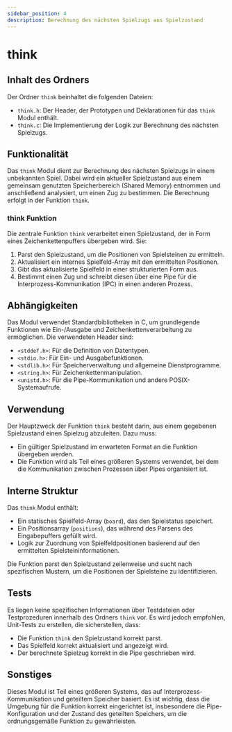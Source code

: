 ```yaml
---
sidebar_position: 4
description: Berechnung des nächsten Spielzugs aus Spielzustand
---
```


# think

## Inhalt des Ordners
Der Ordner `think` beinhaltet die folgenden Dateien:
- `think.h`: Der Header, der Prototypen und Deklarationen für das `think` Modul enthält.
- `think.c`: Die Implementierung der Logik zur Berechnung des nächsten Spielzugs.

## Funktionalität
Das `think` Modul dient zur Berechnung des nächsten Spielzugs in einem unbekannten Spiel. Dabei wird ein aktueller Spielzustand aus einem gemeinsam genutzten Speicherbereich (Shared Memory) entnommen und anschließend analysiert, um einen Zug zu bestimmen. Die Berechnung erfolgt in der Funktion `think`.

### think Funktion
Die zentrale Funktion `think` verarbeitet einen Spielzustand, der in Form eines Zeichenkettenpuffers übergeben wird. Sie:
1. Parst den Spielzustand, um die Positionen von Spielsteinen zu ermitteln.
2. Aktualisiert ein internes Spielfeld-Array mit den ermittelten Positionen.
3. Gibt das aktualisierte Spielfeld in einer strukturierten Form aus.
4. Bestimmt einen Zug und schreibt diesen über eine Pipe für die Interprozess-Kommunikation (IPC) in einen anderen Prozess.

## Abhängigkeiten
Das Modul verwendet Standardbibliotheken in C, um grundlegende Funktionen wie Ein-/Ausgabe und Zeichenkettenverarbeitung zu ermöglichen. Die verwendeten Header sind:
- `<stddef.h>`: Für die Definition von Datentypen.
- `<stdio.h>`: Für Ein- und Ausgabefunktionen.
- `<stdlib.h>`: Für Speicherverwaltung und allgemeine Dienstprogramme.
- `<string.h>`: Für Zeichenkettenmanipulation.
- `<unistd.h>`: Für die Pipe-Kommunikation und andere POSIX-Systemaufrufe.

## Verwendung
Der Hauptzweck der Funktion `think` besteht darin, aus einem gegebenen Spielzustand einen Spielzug abzuleiten. Dazu muss:
- Ein gültiger Spielzustand im erwarteten Format an die Funktion übergeben werden.
- Die Funktion wird als Teil eines größeren Systems verwendet, bei dem die Kommunikation zwischen Prozessen über Pipes organisiert ist.

## Interne Struktur
Das `think` Modul enthält:
- Ein statisches Spielfeld-Array (`board`), das den Spielstatus speichert.
- Ein Positionsarray (`positions`), das während des Parsens des Eingabepuffers gefüllt wird.
- Logik zur Zuordnung von Spielfeldpositionen basierend auf den ermittelten Spielsteininformationen.

Die Funktion parst den Spielzustand zeilenweise und sucht nach spezifischen Mustern, um die Positionen der Spielsteine zu identifizieren.

## Tests
Es liegen keine spezifischen Informationen über Testdateien oder Testprozeduren innerhalb des Ordners `think` vor. Es wird jedoch empfohlen, Unit-Tests zu erstellen, die sicherstellen, dass:
- Die Funktion `think` den Spielzustand korrekt parst.
- Das Spielfeld korrekt aktualisiert und angezeigt wird.
- Der berechnete Spielzug korrekt in die Pipe geschrieben wird.

## Sonstiges
Dieses Modul ist Teil eines größeren Systems, das auf Interprozess-Kommunikation und geteiltem Speicher basiert. Es ist wichtig, dass die Umgebung für die Funktion korrekt eingerichtet ist, insbesondere die Pipe-Konfiguration und der Zustand des geteilten Speichers, um die ordnungsgemäße Funktion zu gewährleisten.